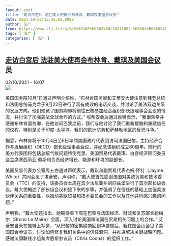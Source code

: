 ```yaml
---
layout: post
title: "走访白宫后 法驻美大使再会布林肯、戴琪及美国会议员"
date: 2021-10-02T15:45:02.000Z
author: 法广
from: https://www.rfi.fr/cn/%E6%94%BF%E6%B2%BB/20211002-%E8%B5%B0%E8%AE%BF%E7%99%BD%E5%AE%AB%E5%90%8E-%E6%B3%95%E9%A9%BB%E7%BE%8E%E5%A4%A7%E4%BD%BF%E5%86%8D%E4%BC%9A%E5%B8%83%E6%9E%97%E8%82%AF-%E6%88%B4%E7%90%AA%E5%8F%8A%E7%BE%8E%E5%9B%BD%E4%BC%9A%E8%AE%AE%E5%91%98
tags: [ 法广 ]
categories: [ 法广 ]
---
```

<!--1633189502000-->
[走访白宫后 法驻美大使再会布林肯、戴琪及美国会议员](https://www.rfi.fr/cn/%E6%94%BF%E6%B2%BB/20211002-%E8%B5%B0%E8%AE%BF%E7%99%BD%E5%AE%AB%E5%90%8E-%E6%B3%95%E9%A9%BB%E7%BE%8E%E5%A4%A7%E4%BD%BF%E5%86%8D%E4%BC%9A%E5%B8%83%E6%9E%97%E8%82%AF-%E6%88%B4%E7%90%AA%E5%8F%8A%E7%BE%8E%E5%9B%BD%E4%BC%9A%E8%AE%AE%E5%91%98)
------

<div>
<div>02/10/2021 - 16:07</div><img src="https://s.rfi.fr/media/display/c3342706-2388-11ec-b713-005056a90284/Capture-813.PNG"><div >                    <p>美国国务院10月1日通过声明介绍称，“布林肯国务卿和艾蒂安大使注意到拜登总统和法国总统马克龙于9月22日进行了富有成效的电话交谈，并讨论了美法双边关系的发展方向。他们预览了国务卿即将前往巴黎参加经合组织部长级理事会会议的情况，并讨论了加强美法全球合作的方式。” 埃蒂安会后通过推特表示，“我很荣幸并感谢布林肯国务卿，在他访问巴黎之前，我们与他讨论了我们重新接触和重建信任的议程，特别是关于印度-太平洋、我们的欧洲防务和萨赫勒地区的反恐斗争。”</p><p>据悉，布林肯将于10月4日至6日率领美国政府代表团访问法国巴黎，主持经济合作与发展组织（OECD）部长级理事会会议，并纪念该组织成立60周年。随行的美方代表团将包括总统气候问题特使克里、美国贸易代表戴琪、白宫经济顾问委员会主席塞西莉亚·劳斯和负责经济增长、能源和环境的副部长。</p><p>美国贸易代表办公室周五亦通过声明表示，戴琪和副贸易代表杰姆·怀特（Jayme White）共同会见了埃蒂安。声明称，“戴大使首先感谢法国对美欧贸易和技术委员会（TTC）的支持，该委员会本周在宾夕法尼亚州的匹兹堡举行了首次部长级会议。戴大使概述了部长级会议和接下来的步骤，并强调了在信任的基础上加强美法伙伴关系的重要性，以推动美欧贸易和技术委员会的工作以及其他共同感兴趣的问题。”</p><p>声明称，“戴大使还指出，她期待着下周在巴黎与法国经济、财政和复苏部长勒梅尔（Bruno Le Maire）会面，深入讨论美国和法国在贸易相关问题上的合作。” 艾蒂安当天在推特上写道，“从巴黎的密集磋商回到华盛顿后，我在国会山会见了美国国会参议员，讨论如何修复我们关系中的信任漏洞，并推进解决关键战略问题。感谢法国联线小组和库恩斯参议员（Chris Coons）的组织工作。”</p>                                            <div data-selfpromo-newsletter>    </div>    <div data-selfpromo-app>    </div>                </div>
</div>
